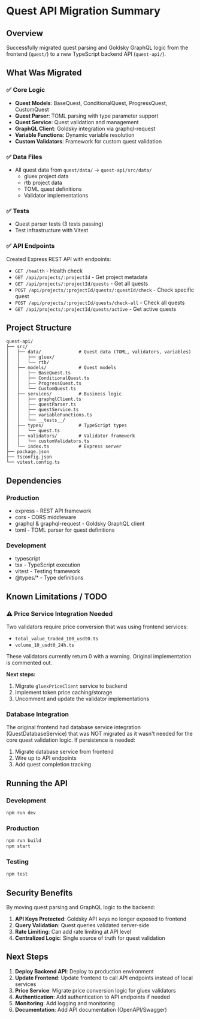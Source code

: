 # Quest API Migration Summary

## Overview

Successfully migrated quest parsing and Goldsky GraphQL logic from the frontend (`quest/`) to a new TypeScript backend API (`quest-api/`).

## What Was Migrated

### ✅ Core Logic
- **Quest Models**: BaseQuest, ConditionalQuest, ProgressQuest, CustomQuest
- **Quest Parser**: TOML parsing with type parameter support
- **Quest Service**: Quest validation and management
- **GraphQL Client**: Goldsky integration via graphql-request
- **Variable Functions**: Dynamic variable resolution
- **Custom Validators**: Framework for custom quest validation

### ✅ Data Files
- All quest data from `quest/data/` → `quest-api/src/data/`
  - gluex project data
  - rtb project data
  - TOML quest definitions
  - Validator implementations

### ✅ Tests
- Quest parser tests (3 tests passing)
- Test infrastructure with Vitest

### ✅ API Endpoints
Created Express REST API with endpoints:
- `GET /health` - Health check
- `GET /api/projects/:projectId` - Get project metadata
- `GET /api/projects/:projectId/quests` - Get all quests
- `POST /api/projects/:projectId/quests/:questId/check` - Check specific quest
- `POST /api/projects/:projectId/quests/check-all` - Check all quests
- `GET /api/projects/:projectId/quests/active` - Get active quests

## Project Structure

```
quest-api/
├── src/
│   ├── data/              # Quest data (TOML, validators, variables)
│   │   ├── gluex/
│   │   └── rtb/
│   ├── models/            # Quest models
│   │   ├── BaseQuest.ts
│   │   ├── ConditionalQuest.ts
│   │   ├── ProgressQuest.ts
│   │   └── CustomQuest.ts
│   ├── services/          # Business logic
│   │   ├── graphqlClient.ts
│   │   ├── questParser.ts
│   │   ├── questService.ts
│   │   ├── variableFunctions.ts
│   │   └── __tests__/
│   ├── types/             # TypeScript types
│   │   └── quest.ts
│   ├── validators/        # Validator framework
│   │   └── customValidators.ts
│   └── index.ts           # Express server
├── package.json
├── tsconfig.json
└── vitest.config.ts
```

## Dependencies

### Production
- express - REST API framework
- cors - CORS middleware
- graphql & graphql-request - Goldsky GraphQL client
- toml - TOML parser for quest definitions

### Development
- typescript
- tsx - TypeScript execution
- vitest - Testing framework
- @types/* - Type definitions

## Known Limitations / TODO

### ⚠️ Price Service Integration Needed
Two validators require price conversion that was using frontend services:
- `total_value_traded_100_usdt0.ts`
- `volume_10_usdt0_24h.ts`

These validators currently return 0 with a warning. Original implementation is commented out.

**Next steps:**
1. Migrate `gluexPriceClient` service to backend
2. Implement token price caching/storage
3. Uncomment and update the validator implementations

### Database Integration
The original frontend had database service integration (QuestDatabaseService) that was NOT migrated as it wasn't needed for the core quest validation logic. If persistence is needed:
1. Migrate database service from frontend
2. Wire up to API endpoints
3. Add quest completion tracking

## Running the API

### Development
```bash
npm run dev
```

### Production
```bash
npm run build
npm start
```

### Testing
```bash
npm test
```

## Security Benefits

By moving quest parsing and GraphQL logic to the backend:
1. **API Keys Protected**: Goldsky API keys no longer exposed to frontend
2. **Query Validation**: Quest queries validated server-side
3. **Rate Limiting**: Can add rate limiting at API level
4. **Centralized Logic**: Single source of truth for quest validation

## Next Steps

1. **Deploy Backend API**: Deploy to production environment
2. **Update Frontend**: Update frontend to call API endpoints instead of local services
3. **Price Service**: Migrate price conversion logic for gluex validators
4. **Authentication**: Add authentication to API endpoints if needed
5. **Monitoring**: Add logging and monitoring
6. **Documentation**: Add API documentation (OpenAPI/Swagger)
